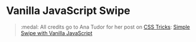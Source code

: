 # Vanilla JavaScript Swipe

> :medal: All credits go to Ana Tudor for her post on [CSS Tricks](https://css-tricks.com/): [Simple Swipe with Vanilla JavaScript](https://css-tricks.com/simple-swipe-with-vanilla-javascript/)
